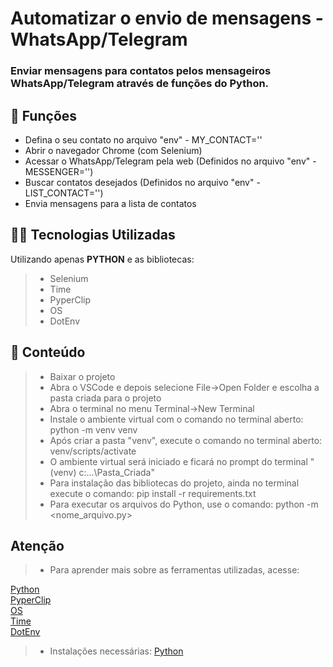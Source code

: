 <h1>Automatizar o envio de mensagens - WhatsApp/Telegram</h1>

<h3>Enviar mensagens para contatos pelos mensageiros WhatsApp/Telegram através de funções do Python.</h3>

## 🔧 Funções

- Defina o seu contato no arquivo "env" - MY_CONTACT=''
- Abrir o navegador Chrome (com Selenium)
- Acessar o WhatsApp/Telegram pela web (Definidos no arquivo "env" - MESSENGER='')
- Buscar contatos desejados (Definidos no arquivo "env" - LIST_CONTACT='')
- Envia mensagens para a lista de contatos

## 👨‍💻 Tecnologias Utilizadas

Utilizando apenas **PYTHON** e as bibliotecas:
> - Selenium
> - Time
> - PyperClip
> - OS
> - DotEnv

## 📜 Conteúdo

> - Baixar o projeto
> - Abra o VSCode e depois selecione File->Open Folder e escolha a pasta criada para o projeto
> - Abra o terminal no menu Terminal->New Terminal
> - Instale o ambiente virtual com o comando no terminal aberto: python -m venv venv
> - Após criar a pasta "venv", execute o comando no terminal aberto: venv/scripts/activate
> - O ambiente virtual será iniciado e ficará no prompt do terminal "(venv) c:\...\Pasta_Criada"
> - Para instalação das bibliotecas do projeto, ainda no terminal execute o comando: pip install -r requirements.txt
> - Para executar os arquivos do Python, use o comando: python -m <nome_arquivo.py>

## Atenção ##

> - Para aprender mais sobre as ferramentas utilizadas, acesse:

<a href = "https://docs.python.org/3/">Python</a></br>
<a href = "https://pyperclip.readthedocs.io/en/latest/">PyperClip</a></br>
<a href = "https://docs.python.org/3/library/os.html">OS</a></br>
<a href = "https://docs.python.org/3/library/time.html">Time</a></br>
<a href = "https://pypi.org/project/python-dotenv/">DotEnv</a></br>

> - Instalações necessárias:
<a href = "https://www.python.org/downloads/">Python</a>